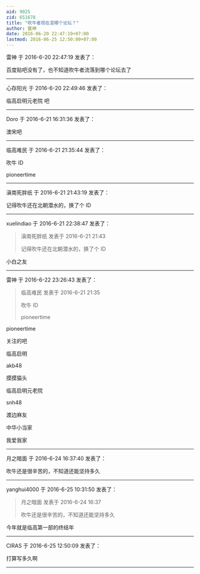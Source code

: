 ```yaml
---
aid: 9025
zid: 651678
title: "吹牛者现在混哪个论坛？"
author: 雷神
date: 2016-06-20 22:47:19+07:00
lastmod: 2016-06-25 12:50:00+07:00
---
```


雷神 于 2016-6-20 22:47:19 发表了：

百度贴吧没有了，也不知道吹牛者流落到哪个论坛去了

---

心存阳光 于 2016-6-20 22:49:46 发表了：

临高启明元老院 吧

---

Doro 于 2016-6-21 16:31:36 发表了：

澳宋吧

---

临高难民 于 2016-6-21 21:35:44 发表了：

吹牛 ID

pioneertime

---

滇南死胖纸 于 2016-6-21 21:43:19 发表了：

记得吹牛还在北朝潜水的，换了个 ID

---

xuelindiao 于 2016-6-21 22:38:47 发表了：

> 滇南死胖纸 发表于 2016-6-21 21:43
>
> 记得吹牛还在北朝潜水的，换了个 ID

小白之友

---

雷神 于 2016-6-22 23:26:43 发表了：

> 临高难民 发表于 2016-6-21 21:35
>
> 吹牛 ID
>
> pioneertime

pioneertime

关注的吧

临高启明

akb48

摸摸猫头

临高启明元老院

snh48

渡边麻友

中华小当家

我爱我家

---

月之暗面 于 2016-6-24 16:37:40 发表了：

吹牛还是很辛苦的，不知道还能坚持多久

---

yanghui4000 于 2016-6-25 10:31:50 发表了：

> 月之暗面 发表于 2016-6-24 16:37
>
> 吹牛还是很辛苦的，不知道还能坚持多久

今年就是临高第一部的终结年

---

CIRAS 于 2016-6-25 12:50:09 发表了：

打算写多久啊

---
